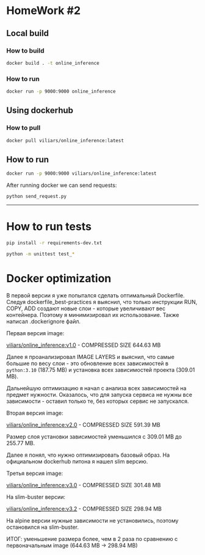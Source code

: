 # HomeWork #2

## Local build
### How to build
```bash
docker build . -t online_inference
```
### How to run
```bash
docker run -p 9000:9000 online_inference
```

## Using dockerhub
### How to pull
```bash
docker pull viliars/online_inference:latest
```
## How to run
```bash
docker run -p 9000:9000 viliars/online_inference:latest
```

After running docker we can send requests:
```bash
python send_request.py
```
------

# How to run tests
```bash
pip install -r requirements-dev.txt
```
```bash
python -m unittest test_*
```

# Docker optimization
В первой версии я уже попытался сделать оптимальный Dockerfile. Следуя dockerfile_best-practices я выяснил, что только инструкции RUN, COPY, ADD создают новые слои - которые увеличивают вес контейнера. Поэтому я минимизировал их использование. Также написал .dockerignore файл.

Первая версия image:

[viliars/online_inference:v1.0](https://hub.docker.com/layers/viliars/online_inference/v1.0/images/sha256-4648a926c4cebd1c88b4622e6c3ba5d6fca0b6aa3fa5b907e3827d86dbea674e?context=repo&tab=layers) - COMPRESSED SIZE 644.63 MB

Далее я проанализировал IMAGE LAYERS и выяснил, что самые большие по весу слои - это обновление всех зависимостей в `python:3.10` (187.75 MB) и установка всех зависимостей проекта (309.01 MB). 

Дальнейшую оптимизацию я начал с анализа всех зависимостей на предмет нужности. Оказалось, что для запуска сервиса не нужны все зависимости - оставил только те, без которых сервис не запускался.

Вторая версия image:

[viliars/online_inference:v2.0](https://hub.docker.com/layers/viliars/online_inference/v2.0/images/sha256-e43f9144f27821ad2043d74703717635be9a082dc987f70d29b4ee9033b9ed6d?context=repo) - COMPRESSED SIZE 591.39 MB

Размер слоя установки зависимостей уменьшился с 309.01 MB до 255.77 MB.

Далее я понял, что нужно оптимизировать базовый образ. На официальном dockerhub питона я нашел slim версию.

Третья версия image:

[viliars/online_inference:v3.0](https://hub.docker.com/layers/viliars/online_inference/v3.0/images/sha256-f7d658d542b7af7df0542d873278a0aa69ec017596d113b9a576750c1b7f1e24?context=repo) - COMPRESSED SIZE 301.48 MB

На slim-buster версии:

[viliars/online_inference:v3.2](https://hub.docker.com/layers/viliars/online_inference/v3.2/images/sha256-e66d873bea076b9297128f5d39830876bfe48364b3bf29185672afd543f2a18b?context=repo) - COMPRESSED SIZE 298.94 MB

На alpine версии нужные зависимости не установились, поэтому остановился на slim-buster.

ИТОГ: уменьшение размера более, чем в 2 раза по сравнению с первоначальным image (644.63 MB -> 298.94 MB)